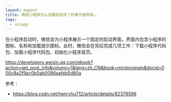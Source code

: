 ```yaml
---
layout: mypost
title: 微信小程序怎么设置启动页？好像不能修改。。
tags:
  - uniapp
---
```


在小程序启动时，微信会为小程序展示一个固定的启动界面，界面内包含小程序的图标、名称和加载提示图标。此时，微信会在背后完成几项工作：下载小程序代码包、加载小程序代码包、初始化小程序首页。

https://developers.weixin.qq.com/ebook?action=get_post_info&volumn=1&lang=zh_CN&book=miniprogram&docid=000c8a2f9ac0b0ab0086aafeb5d80a

参考：

- https://blog.csdn.net/henryhu712/article/details/82379596
